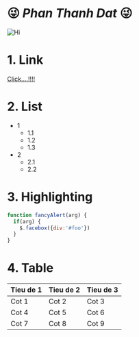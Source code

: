 # :stuck_out_tongue_winking_eye: _Phan Thanh Dat_ :stuck_out_tongue_winking_eye:

![Hi](https://www.google.com/url?sa=i&source=images&cd=&cad=rja&uact=8&ved=2ahUKEwiUhZPp2fvgAhWOE4gKHfBpBpIQjRx6BAgBEAU&url=https%3A%2F%2Fen.wikipedia.org%2Fwiki%2FDesktop_computer&psig=AOvVaw34YzUsN7sI8MxC1OQWEUPQ&ust=1552449126586623)


# 1. Link
[Click....!!!!](http://google.com)
# 2. List
  * 1
    * 1.1
    * 1.2
    * 1.3
  * 2
    * 2.1
    * 2.2
# 3. Highlighting
```javascript
function fancyAlert(arg) {
  if(arg) {
    $.facebox({div:'#foo'})
  }
}
```
# 4. Table
 Tieu de 1|Tieu de 2| Tieu de 3
 ---------|---------|----------
Cot 1|Cot 2|Cot 3
Cot 4|Cot 5|Cot 6
Cot 7|Cot 8|Cot 9

   
